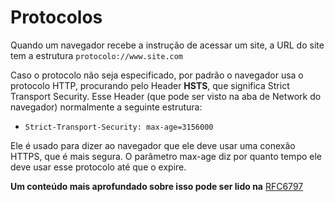 # Protocolos

Quando um navegador recebe a instrução de acessar um site, a URL do site tem a estrutura `protocolo://www.site.com`

Caso o protocolo não seja especificado, por padrão o navegador usa o protocolo HTTP, procurando pelo Header **HSTS**, que significa Strict Transport Security. Esse Header (que pode ser visto na aba de Network do navegador) normalmente a seguinte estrutura: 

- `Strict-Transport-Security: max-age=3156000`

Ele é usado para dizer ao navegador que ele deve usar uma conexão HTTPS, que é mais segura. O parâmetro max-age diz por quanto tempo ele deve usar esse protocolo até que o expire.

__Um conteúdo mais aprofundado sobre isso pode ser lido na__ [RFC6797](https://tools.ietf.org/html/rfc6797)
